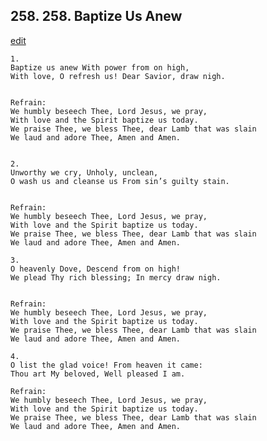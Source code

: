 
## 258.  258. Baptize Us Anew
[edit](https://docs.google.com/document/d/1oUdqIP5b3KLzJ62yGBfNMLfuZcERmO3v/edit?mode=html)






    1.
    Baptize us anew With power from on high,
    With love, O refresh us! Dear Savior, draw nigh.


    Refrain:
    We humbly beseech Thee, Lord Jesus, we pray,
    With love and the Spirit baptize us today.
    We praise Thee, we bless Thee, dear Lamb that was slain
    We laud and adore Thee, Amen and Amen.


    2.
    Unworthy we cry, Unholy, unclean,
    O wash us and cleanse us From sin’s guilty stain.


    Refrain:
    We humbly beseech Thee, Lord Jesus, we pray,
    With love and the Spirit baptize us today.
    We praise Thee, we bless Thee, dear Lamb that was slain
    We laud and adore Thee, Amen and Amen.

    3.
    O heavenly Dove, Descend from on high!
    We plead Thy rich blessing; In mercy draw nigh.


    Refrain:
    We humbly beseech Thee, Lord Jesus, we pray,
    With love and the Spirit baptize us today.
    We praise Thee, we bless Thee, dear Lamb that was slain
    We laud and adore Thee, Amen and Amen.

    4.
    O list the glad voice! From heaven it came:
    Thou art My beloved, Well pleased I am.

    Refrain:
    We humbly beseech Thee, Lord Jesus, we pray,
    With love and the Spirit baptize us today.
    We praise Thee, we bless Thee, dear Lamb that was slain
    We laud and adore Thee, Amen and Amen.


